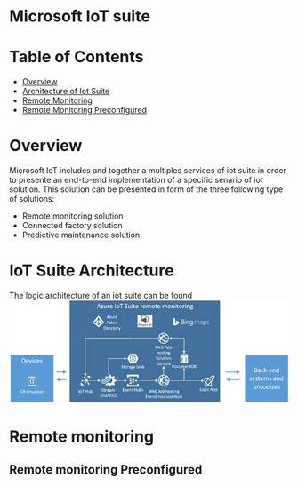 Microsoft IoT suite
==
# Table of Contents
-  [Overview](#iotsuiteoverview)
-  [Architecture of Iot Suite](#iotsuitearchitecture)
-  [Remote Monitoring](#remotemonitoring)
-  [Remote Monitoring Preconfigured](#remotepreconfigred)
    

<a name ="iotsuiteoverview"> </a>
# Overview
Microsoft IoT includes and together a multiples services of iot suite in order to presente an end-to-end implementation of a specific senario of  iot solution. This solution can be presented in form of the three  following type of solutions:
* Remote monitoring solution
* Connected factory solution
* Predictive maintenance solution

<a name ="iotsuitearchitecture"> </a>
# IoT Suite Architecture
The logic architecture of an iot suite can be found ![here](https://github.com/souareyo/azure_iot_bbb_setup/blob/master/iotsuite_architecture.png)

<a name ="remotemonitoring"> </a>
# Remote monitoring
<a name ="remotepreconfigred"> </a>
## Remote monitoring Preconfigured

